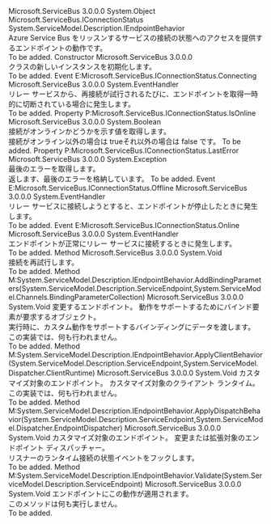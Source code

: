 <Type Name="ConnectionStatusBehavior" FullName="Microsoft.ServiceBus.ConnectionStatusBehavior">
  <TypeSignature Language="C#" Value="public class ConnectionStatusBehavior : Microsoft.ServiceBus.IConnectionStatus, System.ServiceModel.Description.IEndpointBehavior" />
  <TypeSignature Language="ILAsm" Value=".class public auto ansi beforefieldinit ConnectionStatusBehavior extends System.Object implements class Microsoft.ServiceBus.IConnectionStatus, class System.ServiceModel.Description.IEndpointBehavior" />
  <TypeSignature Language="DocId" Value="T:Microsoft.ServiceBus.ConnectionStatusBehavior" />
  <TypeSignature Language="VB.NET" Value="Public Class ConnectionStatusBehavior&#xA;Implements IConnectionStatus, IEndpointBehavior" />
  <TypeSignature Language="F#" Value="type ConnectionStatusBehavior = class&#xA;    interface IEndpointBehavior&#xA;    interface IConnectionStatus" />
  <AssemblyInfo>
    <AssemblyName>Microsoft.ServiceBus</AssemblyName>
    <AssemblyVersion>3.0.0.0</AssemblyVersion>
  </AssemblyInfo>
  <Base>
    <BaseTypeName>System.Object</BaseTypeName>
  </Base>
  <Interfaces>
    <Interface>
      <InterfaceName>Microsoft.ServiceBus.IConnectionStatus</InterfaceName>
    </Interface>
    <Interface>
      <InterfaceName>System.ServiceModel.Description.IEndpointBehavior</InterfaceName>
    </Interface>
  </Interfaces>
  <Docs>
    <summary>Azure Service Bus をリッスンするサービスの接続の状態へのアクセスを提供するエンドポイントの動作です。</summary>
    <remarks>To be added.</remarks>
  </Docs>
  <Members>
    <Member MemberName=".ctor">
      <MemberSignature Language="C#" Value="public ConnectionStatusBehavior ();" />
      <MemberSignature Language="ILAsm" Value=".method public hidebysig specialname rtspecialname instance void .ctor() cil managed" />
      <MemberSignature Language="DocId" Value="M:Microsoft.ServiceBus.ConnectionStatusBehavior.#ctor" />
      <MemberSignature Language="VB.NET" Value="Public Sub New ()" />
      <MemberType>Constructor</MemberType>
      <AssemblyInfo>
        <AssemblyName>Microsoft.ServiceBus</AssemblyName>
        <AssemblyVersion>3.0.0.0</AssemblyVersion>
      </AssemblyInfo>
      <Parameters />
      <Docs>
        <summary><see cref="T:Microsoft.ServiceBus.ConnectionStatusBehavior" /> クラスの新しいインスタンスを初期化します。</summary>
        <remarks>To be added.</remarks>
      </Docs>
    </Member>
    <Member MemberName="Connecting">
      <MemberSignature Language="C#" Value="public event EventHandler Connecting;" />
      <MemberSignature Language="ILAsm" Value=".event class System.EventHandler Connecting" />
      <MemberSignature Language="DocId" Value="E:Microsoft.ServiceBus.ConnectionStatusBehavior.Connecting" />
      <MemberSignature Language="VB.NET" Value="Public Event Connecting As EventHandler " />
      <MemberSignature Language="F#" Value="member this.Connecting : EventHandler " Usage="member this.Connecting : System.EventHandler " />
      <MemberType>Event</MemberType>
      <Implements>
        <InterfaceMember>E:Microsoft.ServiceBus.IConnectionStatus.Connecting</InterfaceMember>
      </Implements>
      <AssemblyInfo>
        <AssemblyName>Microsoft.ServiceBus</AssemblyName>
        <AssemblyVersion>3.0.0.0</AssemblyVersion>
      </AssemblyInfo>
      <ReturnValue>
        <ReturnType>System.EventHandler</ReturnType>
      </ReturnValue>
      <Docs>
        <summary>
            リレー サービスから、再接続が試行されるたびに、エンドポイントを取得一時的に切断されている場合に発生します。
            </summary>
        <remarks>To be added.</remarks>
      </Docs>
    </Member>
    <Member MemberName="IsOnline">
      <MemberSignature Language="C#" Value="public bool IsOnline { get; }" />
      <MemberSignature Language="ILAsm" Value=".property instance bool IsOnline" />
      <MemberSignature Language="DocId" Value="P:Microsoft.ServiceBus.ConnectionStatusBehavior.IsOnline" />
      <MemberSignature Language="VB.NET" Value="Public ReadOnly Property IsOnline As Boolean" />
      <MemberSignature Language="F#" Value="member this.IsOnline : bool" Usage="Microsoft.ServiceBus.ConnectionStatusBehavior.IsOnline" />
      <MemberType>Property</MemberType>
      <Implements>
        <InterfaceMember>P:Microsoft.ServiceBus.IConnectionStatus.IsOnline</InterfaceMember>
      </Implements>
      <AssemblyInfo>
        <AssemblyName>Microsoft.ServiceBus</AssemblyName>
        <AssemblyVersion>3.0.0.0</AssemblyVersion>
      </AssemblyInfo>
      <ReturnValue>
        <ReturnType>System.Boolean</ReturnType>
      </ReturnValue>
      <Docs>
        <summary>接続がオンラインかどうかを示す値を取得します。</summary>
        <value>接続がオンライン以外の場合は trueそれ以外の場合は false です。</value>
        <remarks>To be added.</remarks>
      </Docs>
    </Member>
    <Member MemberName="LastError">
      <MemberSignature Language="C#" Value="public Exception LastError { get; }" />
      <MemberSignature Language="ILAsm" Value=".property instance class System.Exception LastError" />
      <MemberSignature Language="DocId" Value="P:Microsoft.ServiceBus.ConnectionStatusBehavior.LastError" />
      <MemberSignature Language="VB.NET" Value="Public ReadOnly Property LastError As Exception" />
      <MemberSignature Language="F#" Value="member this.LastError : Exception" Usage="Microsoft.ServiceBus.ConnectionStatusBehavior.LastError" />
      <MemberType>Property</MemberType>
      <Implements>
        <InterfaceMember>P:Microsoft.ServiceBus.IConnectionStatus.LastError</InterfaceMember>
      </Implements>
      <AssemblyInfo>
        <AssemblyName>Microsoft.ServiceBus</AssemblyName>
        <AssemblyVersion>3.0.0.0</AssemblyVersion>
      </AssemblyInfo>
      <ReturnValue>
        <ReturnType>System.Exception</ReturnType>
      </ReturnValue>
      <Docs>
        <summary>最後のエラーを取得します。</summary>
        <value>返します、<see cref="T:System.Exception" />最後のエラーを格納しています。</value>
        <remarks>To be added.</remarks>
      </Docs>
    </Member>
    <Member MemberName="Offline">
      <MemberSignature Language="C#" Value="public event EventHandler Offline;" />
      <MemberSignature Language="ILAsm" Value=".event class System.EventHandler Offline" />
      <MemberSignature Language="DocId" Value="E:Microsoft.ServiceBus.ConnectionStatusBehavior.Offline" />
      <MemberSignature Language="VB.NET" Value="Public Event Offline As EventHandler " />
      <MemberSignature Language="F#" Value="member this.Offline : EventHandler " Usage="member this.Offline : System.EventHandler " />
      <MemberType>Event</MemberType>
      <Implements>
        <InterfaceMember>E:Microsoft.ServiceBus.IConnectionStatus.Offline</InterfaceMember>
      </Implements>
      <AssemblyInfo>
        <AssemblyName>Microsoft.ServiceBus</AssemblyName>
        <AssemblyVersion>3.0.0.0</AssemblyVersion>
      </AssemblyInfo>
      <ReturnValue>
        <ReturnType>System.EventHandler</ReturnType>
      </ReturnValue>
      <Docs>
        <summary>
            リレー サービスに接続しようとすると、エンドポイントが停止したときに発生します。
            </summary>
        <remarks>To be added.</remarks>
      </Docs>
    </Member>
    <Member MemberName="Online">
      <MemberSignature Language="C#" Value="public event EventHandler Online;" />
      <MemberSignature Language="ILAsm" Value=".event class System.EventHandler Online" />
      <MemberSignature Language="DocId" Value="E:Microsoft.ServiceBus.ConnectionStatusBehavior.Online" />
      <MemberSignature Language="VB.NET" Value="Public Event Online As EventHandler " />
      <MemberSignature Language="F#" Value="member this.Online : EventHandler " Usage="member this.Online : System.EventHandler " />
      <MemberType>Event</MemberType>
      <Implements>
        <InterfaceMember>E:Microsoft.ServiceBus.IConnectionStatus.Online</InterfaceMember>
      </Implements>
      <AssemblyInfo>
        <AssemblyName>Microsoft.ServiceBus</AssemblyName>
        <AssemblyVersion>3.0.0.0</AssemblyVersion>
      </AssemblyInfo>
      <ReturnValue>
        <ReturnType>System.EventHandler</ReturnType>
      </ReturnValue>
      <Docs>
        <summary>
            エンドポイントが正常にリレー サービスに接続するときに発生します。
            </summary>
        <remarks>To be added.</remarks>
      </Docs>
    </Member>
    <Member MemberName="Retry">
      <MemberSignature Language="C#" Value="public void Retry ();" />
      <MemberSignature Language="ILAsm" Value=".method public hidebysig instance void Retry() cil managed" />
      <MemberSignature Language="DocId" Value="M:Microsoft.ServiceBus.ConnectionStatusBehavior.Retry" />
      <MemberSignature Language="VB.NET" Value="Public Sub Retry ()" />
      <MemberSignature Language="F#" Value="member this.Retry : unit -&gt; unit" Usage="connectionStatusBehavior.Retry " />
      <MemberType>Method</MemberType>
      <AssemblyInfo>
        <AssemblyName>Microsoft.ServiceBus</AssemblyName>
        <AssemblyVersion>3.0.0.0</AssemblyVersion>
      </AssemblyInfo>
      <ReturnValue>
        <ReturnType>System.Void</ReturnType>
      </ReturnValue>
      <Parameters />
      <Docs>
        <summary>接続を再試行します。</summary>
        <remarks>To be added.</remarks>
      </Docs>
    </Member>
    <Member MemberName="System.ServiceModel.Description.IEndpointBehavior.AddBindingParameters">
      <MemberSignature Language="C#" Value="void IEndpointBehavior.AddBindingParameters (System.ServiceModel.Description.ServiceEndpoint endpoint, System.ServiceModel.Channels.BindingParameterCollection bindingParameters);" />
      <MemberSignature Language="ILAsm" Value=".method hidebysig newslot virtual instance void System.ServiceModel.Description.IEndpointBehavior.AddBindingParameters(class System.ServiceModel.Description.ServiceEndpoint endpoint, class System.ServiceModel.Channels.BindingParameterCollection bindingParameters) cil managed" />
      <MemberSignature Language="DocId" Value="M:Microsoft.ServiceBus.ConnectionStatusBehavior.System#ServiceModel#Description#IEndpointBehavior#AddBindingParameters(System.ServiceModel.Description.ServiceEndpoint,System.ServiceModel.Channels.BindingParameterCollection)" />
      <MemberSignature Language="VB.NET" Value="Sub AddBindingParameters (endpoint As ServiceEndpoint, bindingParameters As BindingParameterCollection) Implements IEndpointBehavior.AddBindingParameters" />
      <MemberType>Method</MemberType>
      <Implements>
        <InterfaceMember>M:System.ServiceModel.Description.IEndpointBehavior.AddBindingParameters(System.ServiceModel.Description.ServiceEndpoint,System.ServiceModel.Channels.BindingParameterCollection)</InterfaceMember>
      </Implements>
      <AssemblyInfo>
        <AssemblyName>Microsoft.ServiceBus</AssemblyName>
        <AssemblyVersion>3.0.0.0</AssemblyVersion>
      </AssemblyInfo>
      <ReturnValue>
        <ReturnType>System.Void</ReturnType>
      </ReturnValue>
      <Parameters>
        <Parameter Name="serviceEndpoint" Type="System.ServiceModel.Description.ServiceEndpoint" />
        <Parameter Name="bindingParameters" Type="System.ServiceModel.Channels.BindingParameterCollection" />
      </Parameters>
      <Docs>
        <param name="endpoint">変更するエンドポイント。</param>
        <param name="bindingParameters">動作をサポートするためにバインド要素が要求するオブジェクト。</param>
        <summary>
            実行時に、カスタム動作をサポートするバインディングにデータを渡します。 この実装では、何も行われません。
            </summary>
        <remarks>To be added.</remarks>
      </Docs>
    </Member>
    <Member MemberName="System.ServiceModel.Description.IEndpointBehavior.ApplyClientBehavior">
      <MemberSignature Language="C#" Value="void IEndpointBehavior.ApplyClientBehavior (System.ServiceModel.Description.ServiceEndpoint serviceEndpoint, System.ServiceModel.Dispatcher.ClientRuntime clientRuntime);" />
      <MemberSignature Language="ILAsm" Value=".method hidebysig newslot virtual instance void System.ServiceModel.Description.IEndpointBehavior.ApplyClientBehavior(class System.ServiceModel.Description.ServiceEndpoint serviceEndpoint, class System.ServiceModel.Dispatcher.ClientRuntime clientRuntime) cil managed" />
      <MemberSignature Language="DocId" Value="M:Microsoft.ServiceBus.ConnectionStatusBehavior.System#ServiceModel#Description#IEndpointBehavior#ApplyClientBehavior(System.ServiceModel.Description.ServiceEndpoint,System.ServiceModel.Dispatcher.ClientRuntime)" />
      <MemberType>Method</MemberType>
      <Implements>
        <InterfaceMember>M:System.ServiceModel.Description.IEndpointBehavior.ApplyClientBehavior(System.ServiceModel.Description.ServiceEndpoint,System.ServiceModel.Dispatcher.ClientRuntime)</InterfaceMember>
      </Implements>
      <AssemblyInfo>
        <AssemblyName>Microsoft.ServiceBus</AssemblyName>
        <AssemblyVersion>3.0.0.0</AssemblyVersion>
      </AssemblyInfo>
      <ReturnValue>
        <ReturnType>System.Void</ReturnType>
      </ReturnValue>
      <Parameters>
        <Parameter Name="serviceEndpoint" Type="System.ServiceModel.Description.ServiceEndpoint" />
        <Parameter Name="behavior" Type="System.ServiceModel.Dispatcher.ClientRuntime" />
      </Parameters>
      <Docs>
        <param name="serviceEndpoint">カスタマイズ対象のエンドポイント。</param>
        <param name="clientRuntime">カスタマイズ対象のクライアント ランタイム。</param>
        <summary>
            この実装では、何も行われません。
            </summary>
        <remarks>To be added.</remarks>
      </Docs>
    </Member>
    <Member MemberName="System.ServiceModel.Description.IEndpointBehavior.ApplyDispatchBehavior">
      <MemberSignature Language="C#" Value="void IEndpointBehavior.ApplyDispatchBehavior (System.ServiceModel.Description.ServiceEndpoint serviceEndpoint, System.ServiceModel.Dispatcher.EndpointDispatcher endpointDispatcher);" />
      <MemberSignature Language="ILAsm" Value=".method hidebysig newslot virtual instance void System.ServiceModel.Description.IEndpointBehavior.ApplyDispatchBehavior(class System.ServiceModel.Description.ServiceEndpoint serviceEndpoint, class System.ServiceModel.Dispatcher.EndpointDispatcher endpointDispatcher) cil managed" />
      <MemberSignature Language="DocId" Value="M:Microsoft.ServiceBus.ConnectionStatusBehavior.System#ServiceModel#Description#IEndpointBehavior#ApplyDispatchBehavior(System.ServiceModel.Description.ServiceEndpoint,System.ServiceModel.Dispatcher.EndpointDispatcher)" />
      <MemberType>Method</MemberType>
      <Implements>
        <InterfaceMember>M:System.ServiceModel.Description.IEndpointBehavior.ApplyDispatchBehavior(System.ServiceModel.Description.ServiceEndpoint,System.ServiceModel.Dispatcher.EndpointDispatcher)</InterfaceMember>
      </Implements>
      <AssemblyInfo>
        <AssemblyName>Microsoft.ServiceBus</AssemblyName>
        <AssemblyVersion>3.0.0.0</AssemblyVersion>
      </AssemblyInfo>
      <ReturnValue>
        <ReturnType>System.Void</ReturnType>
      </ReturnValue>
      <Parameters>
        <Parameter Name="serviceEndpoint" Type="System.ServiceModel.Description.ServiceEndpoint" />
        <Parameter Name="endpointDispatcher" Type="System.ServiceModel.Dispatcher.EndpointDispatcher" />
      </Parameters>
      <Docs>
        <param name="serviceEndpoint">カスタマイズ対象のエンドポイント。</param>
        <param name="endpointDispatcher">変更または拡張対象のエンドポイント ディスパッチャー。</param>
        <summary>
            リスナーのランタイム接続の状態イベントをフックします。
            </summary>
        <remarks>To be added.</remarks>
      </Docs>
    </Member>
    <Member MemberName="System.ServiceModel.Description.IEndpointBehavior.Validate">
      <MemberSignature Language="C#" Value="void IEndpointBehavior.Validate (System.ServiceModel.Description.ServiceEndpoint endpoint);" />
      <MemberSignature Language="ILAsm" Value=".method hidebysig newslot virtual instance void System.ServiceModel.Description.IEndpointBehavior.Validate(class System.ServiceModel.Description.ServiceEndpoint endpoint) cil managed" />
      <MemberSignature Language="DocId" Value="M:Microsoft.ServiceBus.ConnectionStatusBehavior.System#ServiceModel#Description#IEndpointBehavior#Validate(System.ServiceModel.Description.ServiceEndpoint)" />
      <MemberSignature Language="VB.NET" Value="Sub Validate (endpoint As ServiceEndpoint) Implements IEndpointBehavior.Validate" />
      <MemberType>Method</MemberType>
      <Implements>
        <InterfaceMember>M:System.ServiceModel.Description.IEndpointBehavior.Validate(System.ServiceModel.Description.ServiceEndpoint)</InterfaceMember>
      </Implements>
      <AssemblyInfo>
        <AssemblyName>Microsoft.ServiceBus</AssemblyName>
        <AssemblyVersion>3.0.0.0</AssemblyVersion>
      </AssemblyInfo>
      <ReturnValue>
        <ReturnType>System.Void</ReturnType>
      </ReturnValue>
      <Parameters>
        <Parameter Name="serviceEndpoint" Type="System.ServiceModel.Description.ServiceEndpoint" />
      </Parameters>
      <Docs>
        <param name="endpoint">エンドポイントにこの動作が適用されます。</param>
        <summary>
            このメソッドは何も実行しません。
            </summary>
        <remarks>To be added.</remarks>
      </Docs>
    </Member>
  </Members>
</Type>